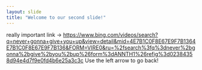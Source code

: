 ```yaml
---
layout: slide
title: "Welcome to our second slide!"
---
```

really important link -> https://www.bing.com/videos/search?q=never+gonna+give+you+up&view=detail&mid=4E7B1C0F8E67E9F7B1364E7B1C0F8E67E9F7B136&FORM=VIRE0&ru=%2fsearch%3fq%3dnever%2bgonna%2bgive%2byou%2bup%26form%3dANNTH1%26refig%3d02384358d94e4d7f9e0fd4b6e25a3c3c
Use the left arrow to go back!
